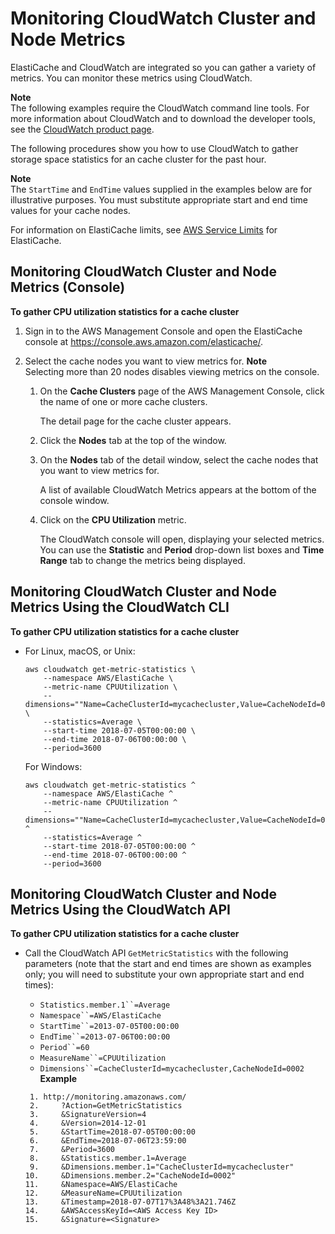 # Monitoring CloudWatch Cluster and Node Metrics<a name="CloudWatchMetrics"></a>

ElastiCache and CloudWatch are integrated so you can gather a variety of metrics\. You can monitor these metrics using CloudWatch\. 

**Note**  
The following examples require the CloudWatch command line tools\. For more information about CloudWatch and to download the developer tools, see the [ CloudWatch product page](https://aws.amazon.com/cloudwatch)\. 

The following procedures show you how to use CloudWatch to gather storage space statistics for an cache cluster for the past hour\. 

**Note**  
The `StartTime` and `EndTime` values supplied in the examples below are for illustrative purposes\. You must substitute appropriate start and end time values for your cache nodes\.

For information on ElastiCache limits, see [AWS Service Limits](https://docs.aws.amazon.com/general/latest/gr/aws_service_limits.html#limits_elasticache) for ElastiCache\.

## Monitoring CloudWatch Cluster and Node Metrics \(Console\)<a name="CloudWatchMetrics.CON"></a>

 **To gather CPU utilization statistics for a cache cluster** 

1. Sign in to the AWS Management Console and open the ElastiCache console at [ https://console\.aws\.amazon\.com/elasticache/](https://console.aws.amazon.com/elasticache/)\.

1. Select the cache nodes you want to view metrics for\. 
**Note**  
Selecting more than 20 nodes disables viewing metrics on the console\.

   1. On the **Cache Clusters** page of the AWS Management Console, click the name of one or more cache clusters\.

      The detail page for the cache cluster appears\. 

   1. Click the **Nodes** tab at the top of the window\.

   1. On the **Nodes** tab of the detail window, select the cache nodes that you want to view metrics for\.

      A list of available CloudWatch Metrics appears at the bottom of the console window\. 

   1. Click on the **CPU Utilization** metric\. 

      The CloudWatch console will open, displaying your selected metrics\. You can use the **Statistic** and **Period** drop\-down list boxes and **Time Range** tab to change the metrics being displayed\. 

## Monitoring CloudWatch Cluster and Node Metrics Using the CloudWatch CLI<a name="CloudWatchMetrics.CLI"></a>

 **To gather CPU utilization statistics for a cache cluster** 
+ For Linux, macOS, or Unix:

  ```
  aws cloudwatch get-metric-statistics \
      --namespace AWS/ElastiCache \
      --metric-name CPUUtilization \
      --dimensions=""Name=CacheClusterId=mycachecluster,Value=CacheNodeId=0002" \	
      --statistics=Average \
      --start-time 2018-07-05T00:00:00 \
      --end-time 2018-07-06T00:00:00 \
      --period=3600
  ```

  For Windows:

  ```
  aws cloudwatch get-metric-statistics ^
      --namespace AWS/ElastiCache ^
      --metric-name CPUUtilization ^
      --dimensions=""Name=CacheClusterId=mycachecluster,Value=CacheNodeId=0002" ^
      --statistics=Average ^
      --start-time 2018-07-05T00:00:00 ^
      --end-time 2018-07-06T00:00:00 ^
      --period=3600
  ```

## Monitoring CloudWatch Cluster and Node Metrics Using the CloudWatch API<a name="CloudWatchMetrics.API"></a>

 **To gather CPU utilization statistics for a cache cluster** 
+ Call the CloudWatch API `GetMetricStatistics` with the following parameters \(note that the start and end times are shown as examples only; you will need to substitute your own appropriate start and end times\):
  + `Statistics.member.1``=Average`
  + `Namespace``=AWS/ElastiCache`
  + `StartTime``=2013-07-05T00:00:00`
  + `EndTime``=2013-07-06T00:00:00`
  + `Period``=60`
  + `MeasureName``=CPUUtilization`
  + `Dimensions``=CacheClusterId=mycachecluster,CacheNodeId=0002`  
**Example**  

  ```
   1. http://monitoring.amazonaws.com/
   2.     ?Action=GetMetricStatistics
   3.     &SignatureVersion=4
   4.     &Version=2014-12-01
   5.     &StartTime=2018-07-05T00:00:00
   6.     &EndTime=2018-07-06T23:59:00
   7.     &Period=3600
   8.     &Statistics.member.1=Average
   9.     &Dimensions.member.1="CacheClusterId=mycachecluster"
  10.     &Dimensions.member.2="CacheNodeId=0002"
  11.     &Namespace=AWS/ElastiCache
  12.     &MeasureName=CPUUtilization						
  13.     &Timestamp=2018-07-07T17%3A48%3A21.746Z
  14.     &AWSAccessKeyId=<AWS Access Key ID>
  15.     &Signature=<Signature>
  ```